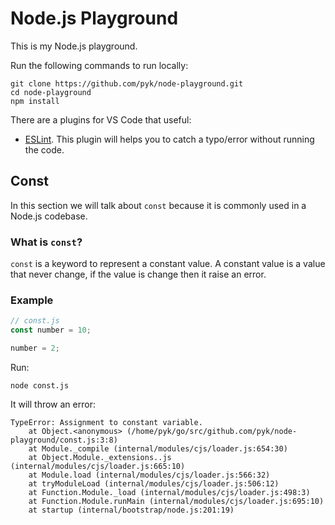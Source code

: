 # Node.js Playground
This is my Node.js playground.

Run the following commands to run locally:

    git clone https://github.com/pyk/node-playground.git
    cd node-playground
    npm install

There are a plugins for VS Code that useful:

* [ESLint](https://marketplace.visualstudio.com/items?itemName=dbaeumer.vscode-eslint).
  This plugin will helps you to catch a typo/error without running the code.


## Const
In this section we will talk about `const` because it is commonly
used in a Node.js codebase.

### What is `const`?

`const` is a keyword to represent a constant value. A constant value
is a value that never change, if the value is change then it raise an
error.

### Example

```javascript
// const.js
const number = 10;

number = 2;
```

Run:

    node const.js

It will throw an error:

    TypeError: Assignment to constant variable.
        at Object.<anonymous> (/home/pyk/go/src/github.com/pyk/node-playground/const.js:3:8)
        at Module._compile (internal/modules/cjs/loader.js:654:30)
        at Object.Module._extensions..js (internal/modules/cjs/loader.js:665:10)
        at Module.load (internal/modules/cjs/loader.js:566:32)
        at tryModuleLoad (internal/modules/cjs/loader.js:506:12)
        at Function.Module._load (internal/modules/cjs/loader.js:498:3)
        at Function.Module.runMain (internal/modules/cjs/loader.js:695:10)
        at startup (internal/bootstrap/node.js:201:19)
